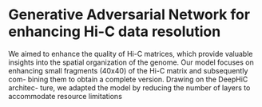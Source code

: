 # Generative Adversarial Network for enhancing Hi-C data resolution
We aimed to enhance the quality of Hi-C matrices, which provide
valuable insights into the spatial organization of the genome. Our model focuses
on enhancing small fragments (40x40) of the Hi-C matrix and subsequently com-
bining them to obtain a complete version. Drawing on the DeepHiC architec-
ture, we adapted the model by reducing the number of layers to accommodate
resource limitations
